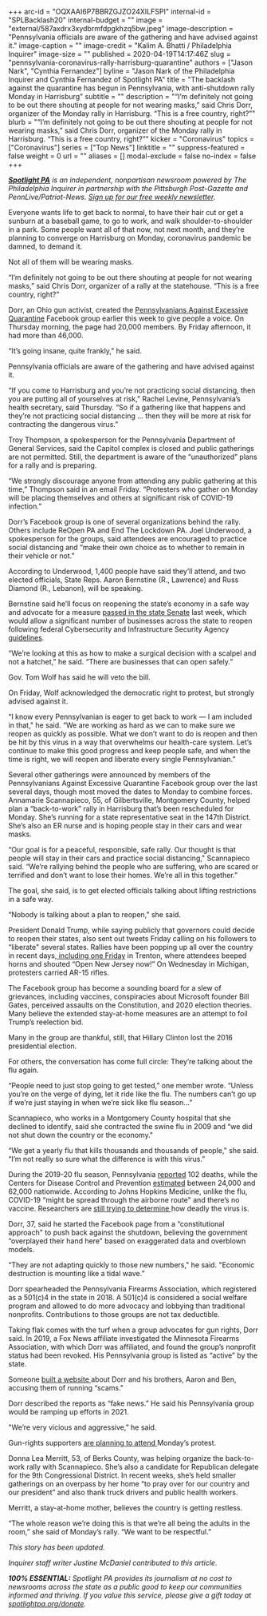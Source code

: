 +++
arc-id = "OQXAAI6P7BBRZGJZO24XILFSPI"
internal-id = "SPLBacklash20"
internal-budget = ""
image = "external/587axdrx3xydbrmfdpgkhzq5bw.jpeg"
image-description = "Pennsylvania officials are aware of the gathering and have advised against it."
image-caption = ""
image-credit = "Kalim A. Bhatti / Philadelphia Inquirer"
image-size = ""
published = 2020-04-19T14:17:46Z
slug = "pennsylvania-coronavirus-rally-harrisburg-quarantine"
authors = ["Jason Nark", "Cynthia Fernandez"]
byline = "Jason Nark of the Philadelphia Inquirer and Cynthia Fernandez of Spotlight PA"
title = "The backlash against the quarantine has begun in Pennsylvania, with anti-shutdown rally Monday in Harrisburg"
subtitle = ""
description = "“I’m definitely not going to be out there shouting at people for not wearing masks,” said Chris Dorr, organizer of the Monday rally in Harrisburg. “This is a free country, right?”"
blurb = "“I’m definitely not going to be out there shouting at people for not wearing masks,” said Chris Dorr, organizer of the Monday rally in Harrisburg. “This is a free country, right?”"
kicker = "Coronavirus"
topics = ["Coronavirus"]
series = ["Top News"]
linktitle = ""
suppress-featured = false
weight = 0
url = ""
aliases = []
modal-exclude = false
no-index = false
+++

<a href="https://www.spotlightpa.org/"><i><b>Spotlight PA</b></i></a><i> is an independent, nonpartisan newsroom powered by The Philadelphia Inquirer in partnership with the Pittsburgh Post-Gazette and PennLive/Patriot-News. </i><a href="https://www.spotlightpa.org/newsletters"><i>Sign up for our free weekly newsletter</i></a><i>.</i>

Everyone wants life to get back to normal, to have their hair cut or get a sunburn at a baseball game, to go to work, and walk shoulder-to-shoulder in a park. Some people want all of that now, not next month, and they’re planning to converge on Harrisburg on Monday, coronavirus pandemic be damned, to demand it.

Not all of them will be wearing masks.

“I’m definitely not going to be out there shouting at people for not wearing masks,” said Chris Dorr, organizer of a rally at the statehouse. “This is a free country, right?”

Dorr, an Ohio gun activist, created the <a href="https://www.facebook.com/groups/525702768306093/" target=_blank>Pennsylvanians Against Excessive Quarantine</a> Facebook group earlier this week to give people a voice. On Thursday morning, the page had 20,000 members. By Friday afternoon, it had more than 46,000.

“It’s going insane, quite frankly,” he said.

Pennsylvania officials are aware of the gathering and have advised against it.

“If you come to Harrisburg and you’re not practicing social distancing, then you are putting all of yourselves at risk,” Rachel Levine, Pennsylvania’s health secretary, said Thursday. “So if a gathering like that happens and they’re not practicing social distancing … then they will be more at risk for contracting the dangerous virus.”

<script src="https://www.spotlightpa.org/embed.js" async></script><div data-spl-embed-version="1" data-spl-src="https://www.spotlightpa.org/embeds/donate/"></div>


Troy Thompson, a spokesperson for the Pennsylvania Department of General Services, said the Capitol complex is closed and public gatherings are not permitted. Still, the department is aware of the “unauthorized” plans for a rally and is preparing.

“We strongly discourage anyone from attending any public gathering at this time,” Thompson said in an email Friday. “Protesters who gather on Monday will be placing themselves and others at significant risk of COVID-19 infection.”

Dorr’s Facebook group is one of several organizations behind the rally. Others include ReOpen PA and End The Lockdown PA. Joel Underwood, a spokesperson for the groups, said attendees are encouraged to practice social distancing and “make their own choice as to whether to remain in their vehicle or not.”

According to Underwood, 1,400 people have said they’ll attend, and two elected officials, State Reps. Aaron Bernstine (R., Lawrence) and Russ Diamond (R., Lebanon), will be speaking.

Bernstine said he’ll focus on reopening the state’s economy in a safe way and advocate for a measure <a href="https://www.spotlightpa.org/news/2020/04/pennsylvania-coronavirus-legislature-senate-vote-reopen-business/">passed in the state Senate</a> last week, which would allow a significant number of businesses across the state to reopen following federal Cybersecurity and Infrastructure Security Agency <a href="https://www.cisa.gov/publication/guidance-essential-critical-infrastructure-workforce">guidelines</a>.

“We’re looking at this as how to make a surgical decision with a scalpel and not a hatchet,” he said. “There are businesses that can open safely.”

Gov. Tom Wolf has said he will veto the bill.

On Friday, Wolf acknowledged the democratic right to protest, but strongly advised against it.

“I know every Pennsylvanian is eager to get back to work — I am included in that," he said. “We are working as hard as we can to make sure we reopen as quickly as possible. What we don’t want to do is reopen and then be hit by this virus in a way that overwhelms our health-care system. Let’s continue to make this good progress and keep people safe, and when the time is right, we will reopen and liberate every single Pennsylvanian.”

Several other gatherings were announced by members of the Pennsylvanians Against Excessive Quarantine Facebook group over the last several days, though most moved the dates to Monday to combine forces. Annamarie Scannapieco, 55, of Gilbertsville, Montgomery County, helped plan a “back-to-work” rally in Harrisburg that’s been rescheduled for Monday. She’s running for a state representative seat in the 147th District. She’s also an ER nurse and is hoping people stay in their cars and wear masks.

“Our goal is for a peaceful, responsible, safe rally. Our thought is that people will stay in their cars and practice social distancing," Scannapieco said. “We’re rallying behind the people who are suffering, who are scared or terrified and don’t want to lose their homes. We’re all in this together.”

The goal, she said, is to get elected officials talking about lifting restrictions in a safe way.

“Nobody is talking about a plan to reopen," she said.

President Donald Trump, while saying publicly that governors could decide to reopen their states, also sent out tweets Friday calling on his followers to “liberate" several states. Rallies have been popping up all over the country in recent days,<a href="https://twitter.com/search?q=rally%20trenton&src=typed_query&f=live" target=_blank> including one Friday</a> in Trenton, where attendees beeped horns and shouted “Open New Jersey now!” On Wednesday in Michigan, protesters carried AR-15 rifles.

The Facebook group has become a sounding board for a slew of grievances, including vaccines, conspiracies about Microsoft founder Bill Gates, perceived assaults on the Constitution, and 2020 election theories. Many believe the extended stay-at-home measures are an attempt to foil Trump’s reelection bid.

Many in the group are thankful, still, that Hillary Clinton lost the 2016 presidential election.

For others, the conversation has come full circle: They’re talking about the flu again.

<script src="https://www.spotlightpa.org/embed.js" async></script><div data-spl-embed-version="1" data-spl-src="https://www.spotlightpa.org/embeds/newsletter/"></div>

“People need to just stop going to get tested,” one member wrote. “Unless you’re on the verge of dying, let it ride like the flu. The numbers can’t go up if we’re just staying in when we’re sick like flu season...”

Scannapieco, who works in a Montgomery County hospital that she declined to identify, said she contracted the swine flu in 2009 and “we did not shut down the country or the economy."

“We get a yearly flu that kills thousands and thousands of people," she said. “I’m not really so sure what the difference is with this virus.”

During the 2019-20 flu season, Pennsylvania <a href="https://www.health.pa.gov/topics/disease/Flu/Pages/2019-20-Flu.aspx" target=_blank>reported</a> 102 deaths, while the Centers for Disease Control and Prevention <a href="https://www.cdc.gov/flu/about/burden/preliminary-in-season-estimates.htm" target=_blank>estimated</a> between 24,000 and 62,000 nationwide. According to Johns Hopkins Medicine, unlike the flu, COVID-19 “might be spread through the airborne route" and there’s no vaccine. Researchers are <a href="https://www.washingtonpost.com/health/as-officials-plan-to-reopen-the-economy-a-key-unknown-remains-how-deadly-is-the-coronavirus/2020/04/17/0bd2f938-7e49-11ea-a3ee-13e1ae0a3571_story.html" target=_blank>still trying to determine </a>how deadly the virus is. 





Dorr, 37, said he started the Facebook page from a “constitutional approach" to push back against the shutdown, believing the government “overplayed their hand here" based on exaggerated data and overblown models.

“They are not adapting quickly to those new numbers," he said. "Economic destruction is mounting like a tidal wave.”

Dorr spearheaded the Pennsylvania Firearms Association, which registered as a 501(c)4 in the state in 2018. A 501(c)4 is considered a social welfare program and allowed to do more advocacy and lobbying than traditional nonprofits. Contributions to those groups are not tax deductible.

Taking flak comes with the turf when a group advocates for gun rights, Dorr said. In 2019, a Fox News affiliate investigated the Minnesota Firearms Association, with which Dorr was affiliated, and found the group’s nonprofit status had been revoked. His Pennsylvania group is listed as “active” by the state.

Someone <a href="https://www.dorrbrotherscams.com/p/how-dorr-brothers-work.html" target=_blank>built a website </a>about Dorr and his brothers, Aaron and Ben, accusing them of running “scams."

Dorr described the reports as “fake news.” He said his Pennsylvania group would be ramping up efforts in 2021.

"We’re very vicious and aggressive,” he said.

Gun-rights supporters <a href="http://forum.pafoa.org/showthread.php?t=359374" target=_blank>are planning to attend </a>Monday’s protest.

Donna Lea Merritt, 53, of Berks County, was helping organize the back-to-work rally with Scannapieco. She’s also a candidate for Republican delegate for the 9th Congressional District. In recent weeks, she’s held smaller gatherings on an overpass by her home “to pray over for our country and our president” and also thank truck drivers and public health workers.

Merritt, a stay-at-home mother, believes the country is getting restless.

“The whole reason we’re doing this is that we’re all being the adults in the room,” she said of Monday’s rally. “We want to be respectful.”

<i>This story has been updated. </i>

<i>Inquirer staff writer Justine McDaniel contributed to this article.</i>

<i><b>100% ESSENTIAL:</b></i><i> Spotlight PA provides its journalism at no cost to newsrooms across the state as a public good to keep our communities informed and thriving. If you value this service, please give a gift today at </i><a href="https://www.spotlightpa.org/donate"><i>spotlightpa.org/donate</i></a><i>.</i>
